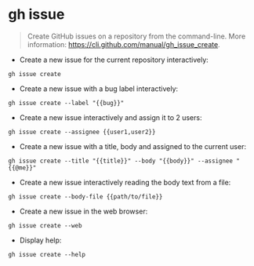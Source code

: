 # gh issue

> Create GitHub issues on a repository from the command-line.
> More information: <https://cli.github.com/manual/gh_issue_create>.

- Create a new issue for the current repository interactively:

`gh issue create`

- Create a new issue with a bug label interactively:

`gh issue create --label "{{bug}}"`

- Create a new issue interactively and assign it to 2 users:

`gh issue create --assignee {{user1,user2}}`

- Create a new issue with a title, body and assigned to the current user:

`gh issue create --title "{{title}}" --body "{{body}}" --assignee "{{@me}}"`

- Create a new issue interactively reading the body text from a file:

`gh issue create --body-file {{path/to/file}}`

- Create a new issue in the web browser:

`gh issue create --web`

- Display help:

`gh issue create --help`

